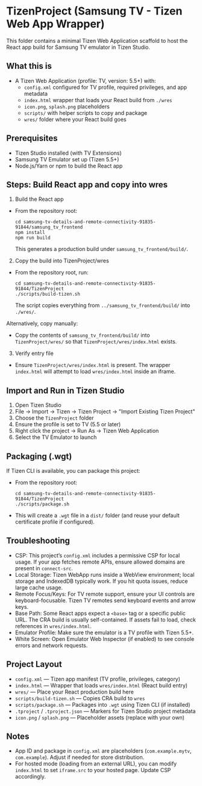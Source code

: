 # TizenProject (Samsung TV - Tizen Web App Wrapper)

This folder contains a minimal Tizen Web Application scaffold to host the React app build for Samsung TV emulator in Tizen Studio.

## What this is

- A Tizen Web Application (profile: TV, version: 5.5+) with:
  - `config.xml` configured for TV profile, required privileges, and app metadata
  - `index.html` wrapper that loads your React build from `./wres`
  - `icon.png`, `splash.png` placeholders
  - `scripts/` with helper scripts to copy and package
  - `wres/` folder where your React build goes

## Prerequisites

- Tizen Studio installed (with TV Extensions)
- Samsung TV Emulator set up (Tizen 5.5+)
- Node.js/Yarn or npm to build the React app

## Steps: Build React app and copy into wres

1) Build the React app
- From the repository root:
  ```
  cd samsung-tv-details-and-remote-connectivity-91835-91844/samsung_tv_frontend
  npm install
  npm run build
  ```
  This generates a production build under `samsung_tv_frontend/build/`.

2) Copy the build into TizenProject/wres
- From the repository root, run:
  ```
  cd samsung-tv-details-and-remote-connectivity-91835-91844/TizenProject
  ./scripts/build-tizen.sh
  ```
  The script copies everything from `../samsung_tv_frontend/build/` into `./wres/`.

Alternatively, copy manually:
- Copy the contents of `samsung_tv_frontend/build/` into `TizenProject/wres/` so that `TizenProject/wres/index.html` exists.

3) Verify entry file
- Ensure `TizenProject/wres/index.html` is present. The wrapper `index.html` will attempt to load `wres/index.html` inside an iframe.

## Import and Run in Tizen Studio

1) Open Tizen Studio
2) File -> Import -> Tizen -> Tizen Project -> "Import Existing Tizen Project"
3) Choose the `TizenProject` folder
4) Ensure the profile is set to TV (5.5 or later)
5) Right click the project -> Run As -> Tizen Web Application
6) Select the TV Emulator to launch

## Packaging (.wgt)

If Tizen CLI is available, you can package this project:

- From the repository root:
  ```
  cd samsung-tv-details-and-remote-connectivity-91835-91844/TizenProject
  ./scripts/package.sh
  ```
- This will create a `.wgt` file in a `dist/` folder (and reuse your default certificate profile if configured).

## Troubleshooting

- CSP: This project’s `config.xml` includes a permissive CSP for local usage. If your app fetches remote APIs, ensure allowed domains are present in `connect-src`.
- Local Storage: Tizen WebApp runs inside a WebView environment; local storage and IndexedDB typically work. If you hit quota issues, reduce large cache usage.
- Remote Focus/Keys: For TV remote support, ensure your UI controls are keyboard-focusable. Tizen TV remotes send keyboard events and arrow keys.
- Base Path: Some React apps expect a `<base>` tag or a specific public URL. The CRA build is usually self-contained. If assets fail to load, check references in `wres/index.html`.
- Emulator Profile: Make sure the emulator is a TV profile with Tizen 5.5+.
- White Screen: Open Emulator Web Inspector (if enabled) to see console errors and network requests.

## Project Layout

- `config.xml` — Tizen app manifest (TV profile, privileges, category)
- `index.html` — Wrapper that loads `wres/index.html` (React build entry)
- `wres/` — Place your React production build here
- `scripts/build-tizen.sh` — Copies CRA build to `wres`
- `scripts/package.sh` — Packages into `.wgt` using Tizen CLI (if installed)
- `.tproject` / `.tproject.json` — Markers for Tizen Studio project metadata
- `icon.png` / `splash.png` — Placeholder assets (replace with your own)

## Notes

- App ID and package in `config.xml` are placeholders (`com.example.mytv`, `com.example`). Adjust if needed for store distribution.
- For hosted mode (loading from an external URL), you can modify `index.html` to set `iframe.src` to your hosted page. Update CSP accordingly.

